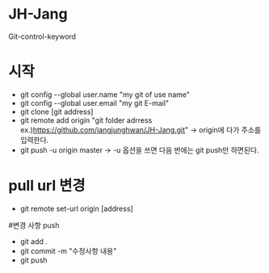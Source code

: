 # JH-Jang
Git-control-keyword


# 시작
- git config --global user.name "my git of use name" 
- git config --global user.email "my git E-mail"
- git clone [git address]
- git remote add origin "git folder adrress ex.)https://github.com/jangjunghwan/JH-Jang.git"  -> origin에 다가 주소를 입력한다.
- git push -u origin master  ->  -u 옵션을 쓰면 다음 번에는 git push만 하면된다.

# pull url 변경
- git remote set-url origin [address]


#변경 사항 push
- git add .
- git commit -m "수정사항 내용"
- git push

